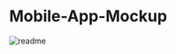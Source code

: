 # Mobile-App-Mockup
![readme](https://user-images.githubusercontent.com/124534181/216973369-bc4fb665-b2b3-4633-8423-4563721ac9e5.png)
